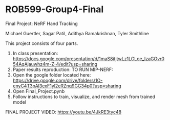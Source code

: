 # ROB599-Group4-Final 
Final Project: NeRF Hand Tracking

Michael Guertler, Sagar Patil, Adithya Ramakrishnan, Tyler Smithline

This project consists of four parts. 
1. In class presentation: https://docs.google.com/presentation/d/1maS8itjtwLz1LGLoe_IzaGOvr054AqAjauwhz4m-Z-4/edit?usp=sharing
2. Paper results reproduction: 
  TO RUN MIP-NERF:
  1. Open the google folder located here: https://drive.google.com/drive/folders/1O-enyC4T3pAI3exF1yl2eRZnq9GG34p0?usp=sharing
  2. Open Final_Project.pynb
  3. Follow instructions to train, visualize, and render mesh from trained model

FINAL PROJECT VIDEO: 
https://youtu.be/4JkRE3tyc48

